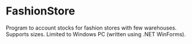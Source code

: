 # FashionStore
Program to account stocks for fashion stores with few warehouses. Supports sizes. Limited to Windows PC (written using .NET WinForms).
